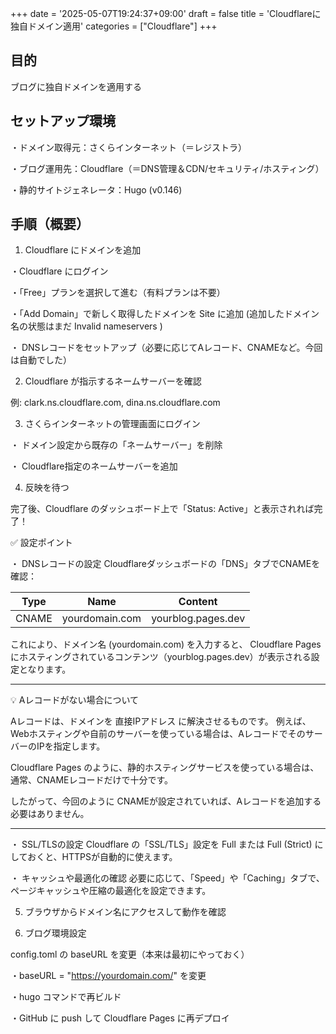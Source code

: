 +++
date = '2025-05-07T19:24:37+09:00'
draft = false
title = 'Cloudflareに独自ドメイン適用'
categories = ["Cloudflare"]
+++



## 目的

ブログに独自ドメインを適用する


## セットアップ環境
・ドメイン取得元：さくらインターネット（＝レジストラ）

・ブログ運用先：Cloudflare（＝DNS管理＆CDN/セキュリティ/ホスティング）

・静的サイトジェネレータ：Hugo (v0.146)

## 手順（概要）

1. Cloudflare にドメインを追加

・Cloudflare にログイン

・「Free」プランを選択して進む（有料プランは不要）

・「Add Domain」で新しく取得したドメインを Site に追加
(追加したドメイン名の状態はまだ Invalid nameservers )

・ DNSレコードをセットアップ（必要に応じてAレコード、CNAMEなど。今回は自動でした）

2. Cloudflare が指示するネームサーバーを確認

例: clark.ns.cloudflare.com, dina.ns.cloudflare.com

3. さくらインターネットの管理画面にログイン

・ ドメイン設定から既存の「ネームサーバー」を削除

・ Cloudflare指定のネームサーバーを追加

4. 反映を待つ

完了後、Cloudflare のダッシュボード上で「Status: Active」と表示されれば完了！


✅ 設定ポイント

・ DNSレコードの設定
Cloudflareダッシュボードの「DNS」タブでCNAMEを確認：

| Type  | Name        | Content                |
|-------|-------------|------------------------|
| CNAME | yourdomain.com | yourblog.pages.dev   |


これにより、ドメイン名 (yourdomain.com) を入力すると、
Cloudflare Pages にホスティングされているコンテンツ（yourblog.pages.dev）が表示される設定となります。


---
💡  Aレコードがない場合について

Aレコードは、ドメインを 直接IPアドレス に解決させるものです。
例えば、Webホスティングや自前のサーバーを使っている場合は、AレコードでそのサーバーのIPを指定します。

Cloudflare Pages のように、静的ホスティングサービスを使っている場合は、通常、CNAMEレコードだけで十分です。

したがって、今回のように CNAMEが設定されていれば、Aレコードを追加する必要はありません。

---


・ SSL/TLSの設定
Cloudflare の「SSL/TLS」設定を Full または Full (Strict) にしておくと、HTTPSが自動的に使えます。

・ キャッシュや最適化の確認
必要に応じて、「Speed」や「Caching」タブで、ページキャッシュや圧縮の最適化を設定できます。


5. ブラウザからドメイン名にアクセスして動作を確認
<p></p>


6. ブログ環境設定

config.toml の baseURL を変更（本来は最初にやっておく）

・baseURL = "https://yourdomain.com/" を変更

・hugo コマンドで再ビルド

・GitHub に push して Cloudflare Pages に再デプロイ


